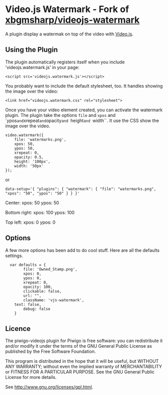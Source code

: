 Video.js Watermark - Fork of [xbgmsharp/videojs-watermark](https://github.com/xbgmsharp/videojs-watermark)
=======================
A plugin display a watermak on top of the video with [Video.js](https://github.com/videojs/video.js/).

Using the Plugin
----------------
The plugin automatically registers itself when you include 'videojs.watermark.js' in your page:

    <script src='videojs.watermark.js'></script>

You probably want to include the default stylesheet, too. It handles showing the image over the video:

    <link href="videojs.watermark.css" rel="stylesheet">

Once you have your video element created, you can activate the watermark plugin.
The plugin take the options ``file`` and ``xpos`` and `ypos`` and ``xrepeat`` and ``opacity`` and  ``height`` and  ``width``.
It use the CSS show the image over the video.

    video.watermark({
        file: 'watermarks.png',
        xpos: 50,
        ypos: 50,
        xrepeat: 0,
        opacity: 0.5,
        height: '100px',
        width: '50px'
    });

or

    data-setup='{ "plugins": { "watermark": { "file": "watermarks.png", "xpos": "50", "ypos": "50" } } }'

Center:
    xpos: 50
    ypos: 50

Bottom right:
    xpos: 100
    ypos: 100

Top left:
    xpos: 0
    ypos: 0

Options
-------
A few more options has been add to do cool stuff. Here are all the defaults settings.
```text
  var defaults = {
        file: 'Owned_Stamp.png',
        xpos: 0,
        ypos: 0,
        xrepeat: 0,
        opacity: 100,
        clickable: false,
        url: "",
        className: 'vjs-watermark',
	text: false,
        debug: false
    }
```



Licence
-------
The piwigo-videojs plugin for Piwigo is free software:  you can redistribute it
and/or  modify  it under  the  terms  of the  GNU  General  Public License  as
published by the Free Software Foundation.

This program  is distributed in the hope  that it will be  useful, but WITHOUT
ANY WARRANTY; without even the  implied warranty of MERCHANTABILITY or FITNESS
FOR A PARTICULAR PURPOSE. See the GNU General Public License for more details.

See <http://www.gnu.org/licenses/gpl.html>.
